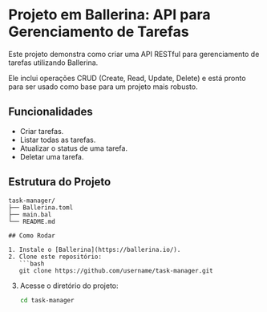 # Projeto em Ballerina: API para Gerenciamento de Tarefas

Este projeto demonstra como criar uma API RESTful para gerenciamento de tarefas utilizando Ballerina. 

Ele inclui operações CRUD (Create, Read, Update, Delete) e está pronto para ser usado como base para um projeto mais robusto.

## Funcionalidades
- Criar tarefas.
- Listar todas as tarefas.
- Atualizar o status de uma tarefa.
- Deletar uma tarefa.

## Estrutura do Projeto
```Plaintext
task-manager/
├── Ballerina.toml
├── main.bal
└── README.md

## Como Rodar

1. Instale o [Ballerina](https://ballerina.io/).
2. Clone este repositório:
   ```bash
   git clone https://github.com/username/task-manager.git
   ```
3. Acesse o diretório do projeto:
   ```bash
   cd task-manager
   ```

